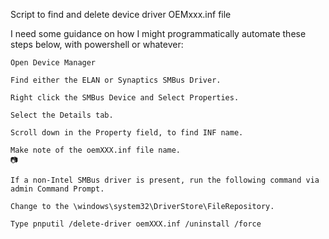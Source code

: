  Script to find and delete device driver OEMxxx.inf file

I need some guidance on how I might programmatically automate these steps below, with powershell or whatever:

    Open Device Manager

    Find either the ELAN or Synaptics SMBus Driver.

    Right click the SMBus Device and Select Properties.

    Select the Details tab.

    Scroll down in the Property field, to find INF name.

    Make note of the oemXXX.inf file name.
    📷

    If a non-Intel SMBus driver is present, run the following command via admin Command Prompt.

    Change to the \windows\system32\DriverStore\FileRepository.

    Type pnputil /delete-driver oemXXX.inf /uninstall /force
